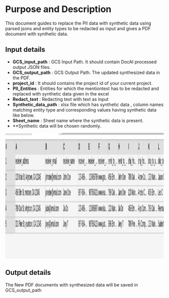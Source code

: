# Purpose and Description

This document guides to replace the PII data with synthetic data using parsed jsons and entity types to be redacted as input and gives a PDF document with synthetic data.

## Input details

* **GCS_input_path** : GCS Input Path. It should contain DocAI processed output JSON files.
* **GCS_output_path** : GCS Output Path. The updated synthesized data in the PDF.
* **project_id** : It should contains the project id of your current project.
* **PII_Entities** : Entities for which the mentiontext has to be redacted and replaced with synthetic data given in the excel
* **Redact_text** : Redacting text with text as input
* **Synthetic_data_path** : xlsx file which has synthetic data , column names matching entity type and corresponding values having synthetic data like below.
* **Sheet_name** : Sheet name where the synthetic data is present.
* **Synthetic data will be chosen randomly.

<img src="./Images/synthetic_data.png" width=800 height=400 alt="Synthetic Data"></img>

## Output details

The New PDF documents with synthesized data will be saved in GCS_output_path